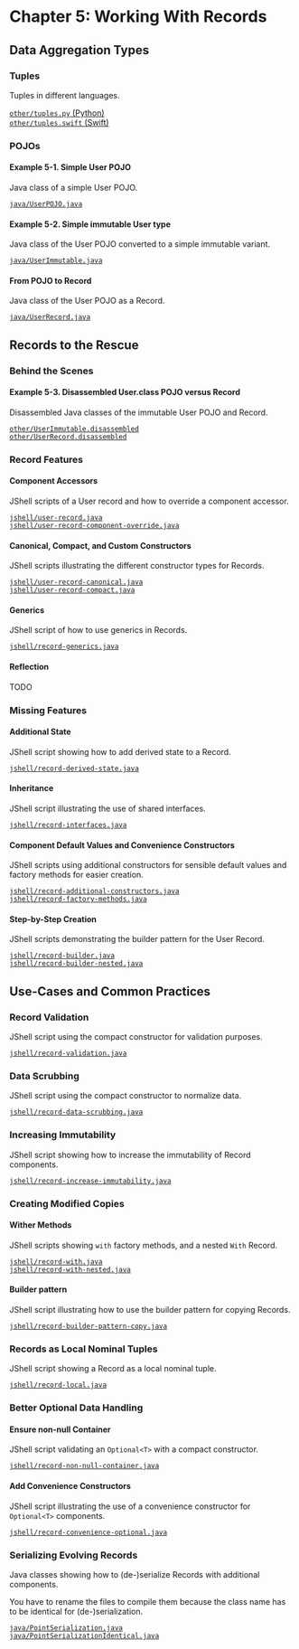 # Chapter 5: Working With Records

## Data Aggregation Types

### Tuples

Tuples in different languages.

[`other/tuples.py` (Python)](other/tuples.py)  
[`other/tuples.swift` (Swift)](other/tuples.swift)

### POJOs

#### Example 5-1. Simple User POJO

Java class of a simple User POJO.

[`java/UserPOJO.java`](java/UserPOJO.java)

#### Example 5-2. Simple immutable User type

Java class of the User POJO converted to a simple immutable variant.

[`java/UserImmutable.java`](java/UserImmutable.java)

#### From POJO to Record

Java class of the User POJO as a Record.

[`java/UserRecord.java`](java/UserRecord.java)


## Records to the Rescue

### Behind the Scenes

#### Example 5-3. Disassembled User.class POJO versus Record

Disassembled Java classes of the immutable User POJO and Record.

[`other/UserImmutable.disassembled`](java/UserImmutable.disassembled)  
[`other/UserRecord.disassembled`](java/UserRecord.disassembled)


### Record Features

#### Component Accessors

JShell scripts of a User record and how to override a component accessor.

[`jshell/user-record.java`](jshell/user-record.java)  
[`jshell/user-record-component-override.java`](java/user-record-component-override.java)

#### Canonical, Compact, and Custom Constructors

JShell scripts illustrating the different constructor types for Records.

[`jshell/user-record-canonical.java`](jshell/user-record-canonical.java)  
[`jshell/user-record-compact.java`](jshell/user-record-compact.java)

#### Generics

JShell script of how to use generics in Records.

[`jshell/record-generics.java`](jshell/record-generics.java)

#### Reflection

TODO


### Missing Features

#### Additional State

JShell script showing how to add derived state to a Record.

[`jshell/record-derived-state.java`](jshell/record-derived-state.java)


#### Inheritance

JShell script illustrating the use of shared interfaces.

[`jshell/record-interfaces.java`](jshell/record-interfaces.java)


#### Component Default Values and Convenience Constructors

JShell scripts using additional constructors for sensible default values and factory methods for easier creation.

[`jshell/record-additional-constructors.java`](jshell/record-additional-constructors.java)  
[`jshell/record-factory-methods.java`](jshell/record-factory-methods.java)  

#### Step-by-Step Creation

JShell scripts demonstrating the builder pattern for the User Record.

[`jshell/record-builder.java`](jshell/record-builder.java)  
[`jshell/record-builder-nested.java`](jshell/record-builder-nested.java)


## Use-Cases and Common Practices

### Record Validation

JShell script using the compact constructor for validation purposes.

[`jshell/record-validation.java`](jshell/record-validation.java)  

### Data Scrubbing

JShell script using the compact constructor to normalize data.

[`jshell/record-data-scrubbing.java`](jshell/record-data-scrubbing.java)


### Increasing Immutability

JShell script showing how to increase the immutability of Record components.

[`jshell/record-increase-immutability.java`](jshell/record-increase-immutability.java)

### Creating Modified Copies

#### Wither Methods

JShell scripts showing `with` factory methods, and a nested `With` Record.

[`jshell/record-with.java`](jshell/record-with.java)  
[`jshell/record-with-nested.java`](jshell/record-with-nested.java)

#### Builder pattern

JShell script illustrating how to use the builder pattern for copying Records.

[`jshell/record-builder-pattern-copy.java`](jshell/record-builder-pattern-copy.java)


### Records as Local Nominal Tuples

JShell script showing a Record as a local nominal tuple.

[`jshell/record-local.java`](jshell/record-local.java)


### Better Optional Data Handling

#### Ensure non-null Container

JShell script validating an `Optional<T>` with a compact constructor.

[`jshell/record-non-null-container.java`](jshell/record-non-null-container.java)

#### Add Convenience Constructors

JShell script illustrating the use of a convenience constructor for `Optional<T>` components.

[`jshell/record-convenience-optional.java`](jshell/record-convenience-optional.java)


### Serializing Evolving Records

Java classes showing how to (de-)serialize Records with additional components.

You have to rename the files to compile them because the class name has to be identical for (de-)serialization.

[`java/PointSerialization.java`](jshell/PointSerialization.java)  
[`java/PointSerializationIdentical.java`](jshell/PointSerializationIdentical.java)
